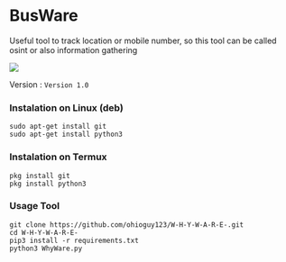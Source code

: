 # BusWare
Useful tool to track location or mobile number, so this tool can be called osint or also information gathering

<img src="https://cdn.discordapp.com/attachments/1162041365698449540/1174731258362867793/image.png?ex=6568a8bd&is=655633bd&hm=f730b268a77fbc74761bec9c3f598ff65e9db498c672a3a5289b6f9453db59d8&"/>

Version :
```Version 1.0```

### Instalation on Linux (deb)
```
sudo apt-get install git
sudo apt-get install python3
```

### Instalation on Termux
```
pkg install git
pkg install python3
```

### Usage Tool
```
git clone https://github.com/ohioguy123/W-H-Y-W-A-R-E-.git
cd W-H-Y-W-A-R-E-
pip3 install -r requirements.txt
python3 WhyWare.py
```
